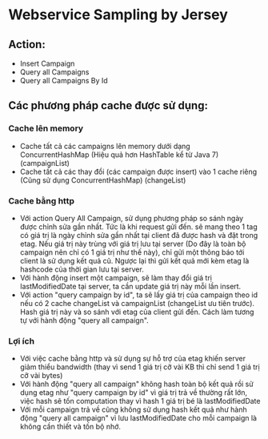 # Webservice Sampling by Jersey

## Action:
  - Insert Campaign
  - Query all Campaigns
  - Query all Campaigns By Id

## Các phương pháp cache được sử dụng:
  ### Cache lên memory
  - Cache tất cả các campaigns lên memory dưới dạng ConcurrentHashMap (Hiệu quả hơn HashTable kể từ Java 7) (campaignList)
  - Cache tất cả các thay đổi (các campaign được insert) vào 1 cache riêng (Cũng sử dụng ConcurrentHashMap) (changeList)

  ### Cache bằng http
  - Với action Query All Campaign, sử dụng phương pháp so sánh ngày được chỉnh sửa gần nhất. Tức là khi request gửi đến.
  sẽ mang theo 1 tag có giá trị là ngày chỉnh sửa gần nhất tại client đã được hash và đặt trong etag. Nếu giá trị này trùng với
  giá trị lưu tại server (Do đây là toàn bộ campaign nên chỉ có 1 giá trị như thế này), chỉ gửi một thông báo tới client là sử
  dụng kết quả cũ. Ngược lại thì gửi kết quả mới kèm etag là hashcode của thời gian lưu tại server.
  - Với hành động insert một campaign, sẽ làm thay đổi giá trị lastModifiedDate tại server, ta cần update giá trị này mỗi
  lần insert.
  - Với action "query campaign by id", ta sẽ lấy giá trị của campaign theo id nếu có 2 cache changeList và campaignList (changeList ưu tiên trước). Hash giá trị này và so sánh với etag của client gửi đến. Cách làm tương tự với hành động
  "query all campaign".

  ### Lợi ích
  - Với việc cache bằng http và sử dụng sự hỗ trợ của etag khiến server giảm thiểu bandwidth (thay vì send 1 giá trị cỡ vài KB thì chỉ send 1 giá trị cỡ vài bytes)
  - Với hành động "query all campaign" không hash toàn bộ kết quả rồi sử dụng etag như "query campaign by id" vì giá trị trả về thường rất lớn, việc hash sẽ tốn computation thay vì hash 1 giá trị bé là lastModifiedDate
  - Với mỗi campaign trả về cũng không sử dụng hash kết quả như hành động "query all campaign" vì lưu lastModifiedDate cho mỗi campaign là không cần thiết và tốn bộ nhớ.
